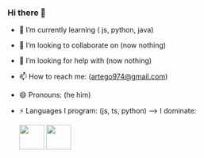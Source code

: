 ### Hi there 👋







- 🌱 I’m currently learning ( js, python, java)
- 👯 I’m looking to collaborate on (now nothing)
- 🤔 I’m looking for help with (now nothing)
- 📫 How to reach me: (artego974@gmail.com)
- 😄 Pronouns: (he him)
- ⚡ Languages ​​I program: (js, ts, python)
--> I dominate:

  <img width="50" height="50" src="https://cdn.jsdelivr.net/gh/devicons/devicon@latest/icons/python/python-original.svg" />
  <img width="50" height="50" src="https://cdn.jsdelivr.net/gh/devicons/devicon@latest/icons/javascript/javascript-original.svg" />

